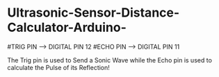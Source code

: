 # Ultrasonic-Sensor-Distance-Calculator-Arduino-

#TRIG PIN --> DIGITAL PIN 12
#ECHO PIN --> DIGITAL PIN 11

The Trig pin is used to Send a Sonic Wave while the Echo pin is used to calculate the Pulse of its Reflection!
